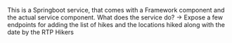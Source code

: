 This is a Springboot service, that comes with a Framework component and the actual service component.
What does the service do?
-> Expose a few endpoints for adding the list of hikes and the locations hiked along with the date by the RTP Hikers
